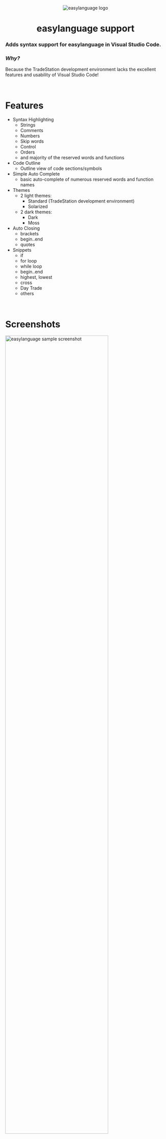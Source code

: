 
<p align="center"> <img src="https://ridertradingtools.com/images/easylanguage/ts_dev_env_icon.png" alt="easylanguage logo"> </p>
<h1  align="center"> easylanguage support </h1> 

### Adds syntax support for easylanguage in Visual Studio Code. 

### <em>Why?</em>
Because the TradeStation development environment lacks the excellent features and usability of Visual Studio Code!

<br>

# Features

- Syntax Highlighting
  - Strings
  - Comments
  - Numbers
  - Skip words
  - Control
  - Orders
  - and majority of the reserved words and functions
- Code Outline
  - Outline view of code sections/symbols
- Simple Auto Complete
  - basic auto-complete of numerous reserved words and function names
- Themes
   - 2 light themes:
     - Standard (TradeStation development environment)
     - Solarized
   - 2 dark themes:
     - Dark 
     - Moss
- Auto Closing
  - brackets
  - begin..end
  - quotes
- Snippets
  - if
  - for loop
  - while loop
  - begin..end
  - highest, lowest
  - cross
  - Day Trade
  - others  
  

<br>

# Screenshots

<img src="https://ridertradingtools.com/images/easylanguage/screenshot_standard_theme.png" alt="easylanguage sample screenshot" width="80%">  

## Themes

- Standard theme  
<img src="https://ridertradingtools.com/images/easylanguage/screenshot_standard_theme.png" width="80%">    

- Solarized theme  
<img src="https://ridertradingtools.com/images/easylanguage/screenshot_solarized_theme.png" width="80%">    

- Dark theme  
<img src="https://ridertradingtools.com/images/easylanguage/screenshot_dark_theme.png" width="80%">    

- Moss theme  
<img src="https://ridertradingtools.com/images/easylanguage/screenshot_moss_theme.png" width="80%">    


## Side-by-Side Screenshots

- Standard theme
<img src="https://ridertradingtools.com/images/easylanguage/side-by-side_1__(standard_theme).png">  

- Solarized theme
<img src="https://ridertradingtools.com/images/easylanguage/side-by-side_2__(solarized_theme).png">  

- Dark theme
<img src="https://ridertradingtools.com/images/easylanguage/side-by-side_3__(dark_theme).png">  

- Moss theme
<img src="https://ridertradingtools.com/images/easylanguage/side-by-side_4b__(moss_theme).png">  


## File Extension

Supported file extension for code files:
- &nbsp; <strong><code>.easylanguage</code></strong>
- &nbsp; <strong><code>.el</code></strong>
- &nbsp; <strong><code>.elf</code></strong>

<br>  

## Suggested Settings

For auto-complete, to assist in completion and set priority of completion, you may find these settings useful:  
- Set in your preferences settings:  <br>
<code>  
"editor.snippetSuggestions": "bottom",  <br>
"editor.suggest.localityBonus": true,  <br>
"editor.suggest.filterGraceful": true,  <br>
"editor.suggest.snippetsPreventQuickSuggestions": true,  <br>
"editor.autoIndent":"advanced",  <br>
</code>

<br>  

You can create a Task to launch TradeStation web help:  
- Create a Task, such as:  
<code> 
{   <br>
&nbsp; &nbsp; // See https://go.microsoft.com/fwlink/?LinkId=733558    <br>
&nbsp; &nbsp; // for the documentation about the tasks.json format    <br>
&nbsp; &nbsp; "version": "2.0.0",   <br>
&nbsp; &nbsp; "tasks": [{   <br>
&nbsp; &nbsp; &nbsp; &nbsp;             // launch tradestation web help, and search on reserved word   <br>
&nbsp; &nbsp; &nbsp; &nbsp;             "label": "easylanguage web help",   <br>
&nbsp; &nbsp; &nbsp; &nbsp;             "type": "shell",   <br>
&nbsp; &nbsp; &nbsp; &nbsp;             "presentation": {   <br>
&nbsp; &nbsp; &nbsp; &nbsp;&nbsp; &nbsp;                  "echo": false,   <br>
&nbsp; &nbsp; &nbsp; &nbsp;&nbsp; &nbsp;                  "reveal": "silent",   <br>
&nbsp; &nbsp; &nbsp; &nbsp;&nbsp; &nbsp;                  "focus": false,   <br>
&nbsp; &nbsp; &nbsp; &nbsp;&nbsp; &nbsp;                  "panel": "shared",   <br>
&nbsp; &nbsp; &nbsp; &nbsp;&nbsp; &nbsp;                  "showReuseMessage": false   <br>
&nbsp; &nbsp; &nbsp; &nbsp;             },   <br>
&nbsp; &nbsp; &nbsp; &nbsp;             "command": "C:\\Program Files (x86)\\Microsoft\\Edge\\Application\\msedge.exe",   <br>
&nbsp; &nbsp; &nbsp; &nbsp;             "args": [   <br>
&nbsp; &nbsp; &nbsp; &nbsp;&nbsp; &nbsp;                  "https://help.tradestation.com/10_00/eng/tsdevhelp/search.htm?q=${selectedText}"   <br>
&nbsp; &nbsp; &nbsp; &nbsp;             ],   <br>
&nbsp; &nbsp; &nbsp; &nbsp;             "problemMatcher": []   <br>
&nbsp; &nbsp; }]   <br>
}   <br>
</code>

- Then create a keyboard shortcut (key binding in <code>keybindings.json</code>) and map a key (such as F1) to the Task to quickly launch help. &nbsp; <em>(double-click to select a keyword, then press the shortcut key.)</em> &nbsp; Here's an example keybinding:  
<code> 
{ <br>
&nbsp; &nbsp;                 "key": "f1",   <br>
&nbsp; &nbsp;                 "command": "workbench.action.tasks.runTask",   <br>
&nbsp; &nbsp;                 "args": "easylanguage web help",   <br>
&nbsp; &nbsp;                 "when": "editorHasSelection"   <br>
}   <br>
</code>


<br>

## Release Notes
*(see CHANGELOG for additional details and screenshots)*
 - Version *1.0.1* &nbsp; - Intial release.  
 - Version *1.0.2* &nbsp; - Added missing keywords and classes. Modified themes. Updated snippets. 
 - Version *1.0.3* &nbsp; - Fixed error in snippets. 
 - Version *1.0.4* &nbsp; - Added support for #region sections. Updated themes for regions. Fixed error in syntax of keywords. 
 - Version *1.0.5* &nbsp; - Fixed issue in the Outline generation method.
 - Version *1.0.6* &nbsp; - Fixed Outline and folding sections to work with Sticky Scroll. Fixed Outline when line is a comment. Included additional keywords. 
 - Version *1.0.7* &nbsp; - Added support for file extension .el and .elf for MultiCharts PowerLanguage compatibility.
 - Version *1.0.8* &nbsp; - Fixed the Plot and Plot1-99 keywords regex.
 - Version *1.0.9* &nbsp; - Fixed the Range function keyword.
 - Version *2.0.1* &nbsp; - Added syntax highlighting for Methods and user functions: keywords starting with _ character will be highlighted. Fixed Outline to handle Begin/End blocks within Methods, and handle multi-line comment blocks. 

<br>
<br>
<br>


---
#### Disclaimer
Not affiliated in any way, shape or form (other than a client) of TradeStation or TradeStation Group, Inc.
